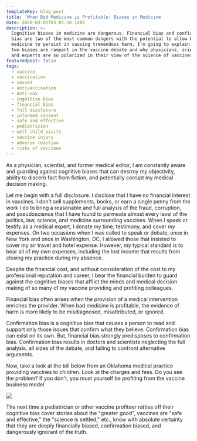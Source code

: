 ```yaml
---
templateKey: blog-post
title: 'When Bad Medicine is Profitable: Biases in Medicine'
date: 2020-03-01T03:07:50.148Z
description: >-
  Cognitive biases in medicine are dangerous. Financial bias and confirmation
  bias are two of the most common dangers with the potential to allow bad
  medicine to persist in causing tremendous harm. I'm going to explain why these
  two biases are rampant in the vaccine debate and why physicians, scientists,
  and experts are so polarized in their view of the science of vaccines.
featuredpost: false
tags:
  - vaccine
  - vaccination
  - vaxxed
  - antivaccination
  - anti-vax
  - cognitive bias
  - financial bias
  - full disclosure
  - informed consent
  - safe and effective
  - pediatrician
  - well child visits
  - vaccine injury
  - adverse reaction
  - risks of vaccines
---
```

<!--StartFragment-->

As a physician, scientist, and former medical editor, I am constantly aware and guarding against cognitive biases that can destroy my objectivity, ability to discern fact from fiction, and potentially corrupt my medical decision making.

Let me begin with a full disclosure. I disclose that I have no financial interest in vaccines. I don't sell supplements, books, or earn a single penny from the work I do to bring a reasonable and full analysis of the fraud, corruption, and pseudoscience that I have found to permeate almost every level of the politics, law, science, and medicine surrounding vaccines. When I speak or testify as a medical expert, I donate my time, testimony, and cover my expenses. On two occasions when I was called to speak or debate, once in New York and once in Washington, DC, I allowed those that insisted to cover my air travel and hotel expense. However, my typical standard is to bear all of my own expenses, including the lost income that results from closing my practice during my absence.

Despite the financial cost, and without consideration of the cost to my professional reputation and career, I bear the financial burden to guard against the cognitive biases that afflict the minds and medical decision making of so many of my vaccine providing and profiting colleagues.

Financial bias often arises when the provision of a medical intervention enriches the provider. When bad medicine is profitable, the evidence of harm is more likely to be misdiagnosed, misattributed, or ignored.

Confirmation bias is a cognitive bias that causes a person to read and support only those issues that confirm what they believe. Confirmation bias can exist on its own. But, financial bias strongly predisposes to confirmation bias. Confirmation bias results in doctors and scientists neglecting the full analysis, all sides of the debate, and failing to confront alternative arguments.

Now, take a look at the bill below from an Oklahoma medical practice providing vaccines to children. Look at the charges and fees. Do you see the problem? If you don't, you must yourself be profiting from the vaccine business model.

![](/img/88166286_10221436510759546_76055448381292544_n.jpg)

The next time a pediatrician or other vaccine profiteer rattles off their cognitive bias cover stories about the "greater good", vaccines are "safe and effective," the "science is settled," etc., know with absolute certainty that they are deeply financially biased, confirmation biased, and dangerously ignorant of the truth.

<!--EndFragment-->